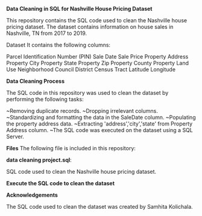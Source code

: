 **Data Cleaning in SQL for Nashville House Pricing Dataset**

This repository contains the SQL code used to clean the Nashville house pricing dataset. The dataset contains information on house sales in Nashville, TN from 2017 to 2019.

Dataset
 It contains the following columns:

Parcel Identification Number (PIN)
Sale Date
Sale Price
Property Address
Property City
Property State
Property Zip
Property County
Property Land Use
Neighborhood
Council District
Census Tract
Latitude
Longitude

**Data Cleaning Process**

The SQL code in this repository was used to clean the dataset by performing the following tasks:

~Removing duplicate records.
~Dropping irrelevant columns.
~Standardizing and formatting the data in the SaleDate column.
~Populating the property address data.
~Extracting 'address','city','state' from Property Address column.
~The SQL code was executed on the dataset using a SQL Server.

**Files**
The following file is included in this repository:

**data cleaning project.sql**:

SQL code used to clean the Nashville house pricing dataset.


**Execute the SQL code to clean the dataset**

**Acknowledgements**

The SQL code used to clean the dataset was created by Samhita Kolichala.
